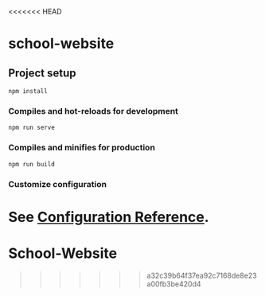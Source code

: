 <<<<<<< HEAD
# school-website

## Project setup
```
npm install
```

### Compiles and hot-reloads for development
```
npm run serve
```

### Compiles and minifies for production
```
npm run build
```

### Customize configuration
See [Configuration Reference](https://cli.vuejs.org/config/).
=======
# School-Website
>>>>>>> a32c39b64f37ea92c7168de8e23a00fb3be420d4

